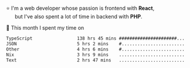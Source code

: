 ⭐ I'm a web developer whose passion is frontend with <b>React</b>,<br/>
&nbsp; &nbsp; &nbsp; but I've also spent a lot of time in backend with <b>PHP</b>.

📅 This month I spent my time on

<!--START_SECTION:waka-->

```txt
TypeScript                 138 hrs 45 mins ######################...   86.67 %
JSON                       5 hrs 2 mins    #........................   03.14 %
Other                      4 hrs 6 mins    #........................   02.57 %
Nix                        3 hrs 9 mins    .........................   01.97 %
Text                       2 hrs 47 mins   .........................   01.74 %
```

<!--END_SECTION:waka-->
